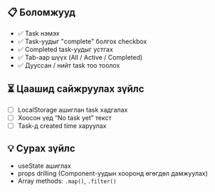 
## 📋 Боломжууд
- ✅ Task нэмэх
- ✅ Task-уудыг "complete" болгох checkbox
- ✅ Completed task-уудыг устгах
- ✅ Tab-аар шүүх (All / Active / Completed)
- ✅ Дууссан / нийт task тоо тоолох

## ⏳ Цаашид сайжруулах зүйлс
- [ ] LocalStorage ашиглан task хадгалах
- [ ] Хоосон үед “No task yet” текст
- [ ] Task-д created time харуулах

## 💡 Сурах зүйлс
- useState ашиглах
- props drilling (Component-уудын хооронд өгөгдөл дамжуулах)
- Array methods: `.map()`, `.filter()`
